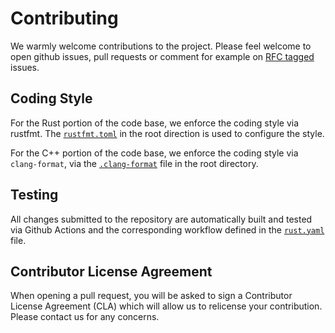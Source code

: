 # Contributing

We warmly welcome contributions to the project.
Please feel welcome to open github issues, pull requests or comment for example on [RFC tagged](https://github.com/sixtyfpsui/sixtyfps/issues?q=is%3Aissue+is%3Aopen+label%3Arfc) issues.

## Coding Style

For the Rust portion of the code base, we enforce the coding style via rustfmt. The [`rustfmt.toml`](/rustfmt.toml) in the root direction is used to configure the style.

For the C++ portion of the code base, we enforce the coding style via `clang-format`, via the [`.clang-format`](/.clang-format) file in the root directory.

## Testing

All changes submitted to the repository are automatically built and tested via Github Actions and the corresponding workflow defined in the [`rust.yaml`](/.github/workflows/rust.yaml) file.

## Contributor License Agreement

When opening a pull request, you will be asked to sign a Contributor License Agreement (CLA) which
will allow us to relicense your contribution.
Please contact us for any concerns.

